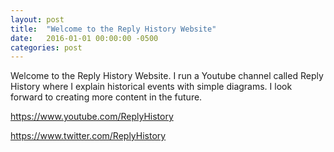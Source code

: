 ```yaml
---
layout: post
title:  "Welcome to the Reply History Website"
date:   2016-01-01 00:00:00 -0500
categories: post
---
```

Welcome to the Reply History Website. I run a Youtube channel called Reply History where I explain historical events with simple diagrams. I look forward to creating more content in the future.

https://www.youtube.com/ReplyHistory

https://www.twitter.com/ReplyHistory
